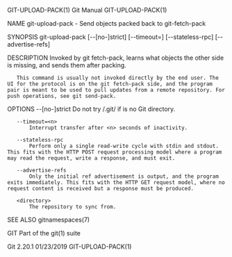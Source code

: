 GIT-UPLOAD-PACK(1)                                                                                                                                     Git Manual                                                                                                                                    GIT-UPLOAD-PACK(1)

NAME
       git-upload-pack - Send objects packed back to git-fetch-pack

SYNOPSIS
       git-upload-pack [--[no-]strict] [--timeout=<n>] [--stateless-rpc]
                         [--advertise-refs] <directory>

DESCRIPTION
       Invoked by git fetch-pack, learns what objects the other side is missing, and sends them after packing.

       This command is usually not invoked directly by the end user. The UI for the protocol is on the git fetch-pack side, and the program pair is meant to be used to pull updates from a remote repository. For push operations, see git send-pack.

OPTIONS
       --[no-]strict
           Do not try <directory>/.git/ if <directory> is no Git directory.

       --timeout=<n>
           Interrupt transfer after <n> seconds of inactivity.

       --stateless-rpc
           Perform only a single read-write cycle with stdin and stdout. This fits with the HTTP POST request processing model where a program may read the request, write a response, and must exit.

       --advertise-refs
           Only the initial ref advertisement is output, and the program exits immediately. This fits with the HTTP GET request model, where no request content is received but a response must be produced.

       <directory>
           The repository to sync from.

SEE ALSO
       gitnamespaces(7)

GIT
       Part of the git(1) suite

Git 2.20.1                                                                                                                                             01/23/2019                                                                                                                                    GIT-UPLOAD-PACK(1)
